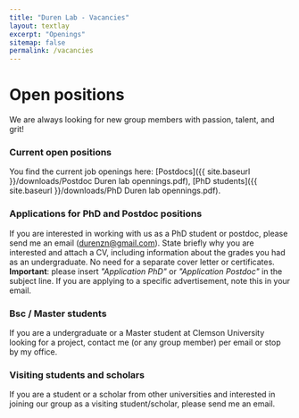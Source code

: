 ```yaml
---
title: "Duren Lab - Vacancies"
layout: textlay
excerpt: "Openings"
sitemap: false
permalink: /vacancies
---
```


# Open positions

We are always looking for new group members with passion, talent, and grit!


### Current open positions

You find the current job openings here:
[Postdocs]({{ site.baseurl }}/downloads/Postdoc Duren lab opennings.pdf),
[PhD students]({{ site.baseurl }}/downloads/PhD Duren lab opennings.pdf).


### Applications for PhD and Postdoc positions
If you are interested in working with us as a PhD student or postdoc, please send me an email (durenzn@gmail.com). State briefly why you are interested and attach a CV, including information about the grades you had as an undergraduate. No need for a separate cover letter or certificates. **Important**: please insert _"Application PhD"_ or _"Application Postdoc"_ in the subject line. If you are applying to a specific advertisement, note this in your email.


### Bsc / Master students 
If you are a undergraduate or a Master student at Clemson University looking for a project, contact me (or any group member) per email or stop by my office.

### Visiting students and scholars
If you are a student or a scholar from other universities and interested in joining our group as a visiting student/scholar, please send me an email.
